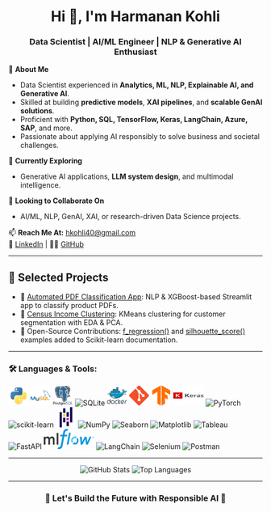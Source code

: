 <h1 align="center">Hi 👋, I'm Harmanan Kohli</h1>
<h3 align="center">Data Scientist | AI/ML Engineer | NLP & Generative AI Enthusiast</h3>

🎯 **About Me**
- Data Scientist experienced in **Analytics, ML, NLP, Explainable AI, and Generative AI**.
- Skilled at building **predictive models**, **XAI pipelines**, and **scalable GenAI solutions**.
- Proficient with **Python, SQL, TensorFlow, Keras, LangChain, Azure, SAP**, and more.
- Passionate about applying AI responsibly to solve business and societal challenges.

🌱 **Currently Exploring**
- Generative AI applications, **LLM system design**, and multimodal intelligence.

🤝 **Looking to Collaborate On**
- AI/ML, NLP, GenAI, XAI, or research-driven Data Science projects.

📫 **Reach Me At:** hkohli40@gmail.com  
💼 [LinkedIn](https://linkedin.com/in/harmanankohli) | 👨‍💻 [GitHub](https://github.com/Harmanankohli) 

---

## 🌟 **Selected Projects**
- 🔷 [Automated PDF Classification App](https://pdf-electrical-classification.streamlit.app/): NLP & XGBoost-based Streamlit app to classify product PDFs.
- 🔷 [Census Income Clustering](https://github.com/Harmanankohli/census-income-clustering): KMeans clustering for customer segmentation with EDA & PCA.
- 🔷 Open-Source Contributions: [f_regression()](https://github.com/scikit-learn/scikit-learn/pull/28104) and [silhouette_score()](https://github.com/scikit-learn/scikit-learn/pull/28125) examples added to Scikit-learn documentation.
---

<h3 align="left">🛠️ Languages & Tools:</h3>
<p align="left">
<img src="https://raw.githubusercontent.com/devicons/devicon/master/icons/python/python-original.svg" alt="Python" width="40" height="40"/>
<img src="https://raw.githubusercontent.com/devicons/devicon/master/icons/mysql/mysql-original-wordmark.svg" alt="MySQL" width="40" height="40"/>
<img src="https://raw.githubusercontent.com/devicons/devicon/master/icons/postgresql/postgresql-original-wordmark.svg" alt="PostgreSQL" width="40" height="40"/>
<img src="https://www.vectorlogo.zone/logos/sqlite/sqlite-icon.svg" alt="SQLite" width="40" height="40"/>
<img src="https://raw.githubusercontent.com/devicons/devicon/master/icons/docker/docker-original-wordmark.svg" alt="Docker" width="40" height="40"/>
<img src="https://raw.githubusercontent.com/devicons/devicon/master/icons/git/git-original.svg" alt="Git" width="40" height="40"/>
<img src="https://raw.githubusercontent.com/devicons/devicon/master/icons/tensorflow/tensorflow-original.svg" alt="TensorFlow" width="40" height="40"/>
<img src="https://github.com/devicons/devicon/blob/master/icons/keras/keras-original-wordmark.svg" alt="Keras" width="60" height="40"/>
<img src="https://www.vectorlogo.zone/logos/pytorch/pytorch-icon.svg" alt="PyTorch" width="40" height="40"/>
<img src="https://upload.wikimedia.org/wikipedia/commons/0/05/Scikit_learn_logo_small.svg" alt="scikit-learn" width="40" height="40"/>
<img src="https://raw.githubusercontent.com/devicons/devicon/2ae2a900d2f041da66e950e4d48052658d850630/icons/pandas/pandas-original.svg" alt="Pandas" width="40" height="40"/>
<img src="https://www.vectorlogo.zone/logos/numpy/numpy-ar21.svg" alt="NumPy" width="80" height="40"/>
<img src="https://seaborn.pydata.org/_images/logo-mark-lightbg.svg" alt="Seaborn" width="40" height="40"/>
<img src="https://matplotlib.org/_static/images/logo2.svg" alt="Matplotlib" width="40" height="40"/>
<img src="https://github.com/gilbarbara/logos/blob/main/logos/tableau.svg" alt="Tableau" width="60" height="40"/>
<img src="https://fastapi.tiangolo.com/img/logo-margin/logo-teal.png" alt="FastAPI" width="100" height="40"/>
<img src="https://github.com/cncf/landscape/blob/master/hosted_logos/mlflow-white.svg" alt="MLflow" width="100" height="40"/>
<img src="https://github.com/detain/svg-logos/blob/master/svg/l/langchain-1.svg" alt="LangChain" width="100" height="40"/>
<img src="https://raw.githubusercontent.com/detain/svg-logos/780f25886640cef088af994181646db2f6b1a3f8/svg/selenium-logo.svg" alt="Selenium" width="40" height="40"/>
<img src="https://www.vectorlogo.zone/logos/getpostman/getpostman-icon.svg" alt="Postman" width="40" height="40"/>
</p>

---

<p align="center">
<img src="https://github-readme-stats.vercel.app/api?username=harmanankohli&show_icons=true&locale=en" alt="GitHub Stats" />
<img src="https://github-readme-stats.vercel.app/api/top-langs?username=harmanankohli&show_icons=true&locale=en&layout=compact" alt="Top Languages" />
</p>

---

<h3 align="center">🌟 Let's Build the Future with Responsible AI 🌟</h3>
